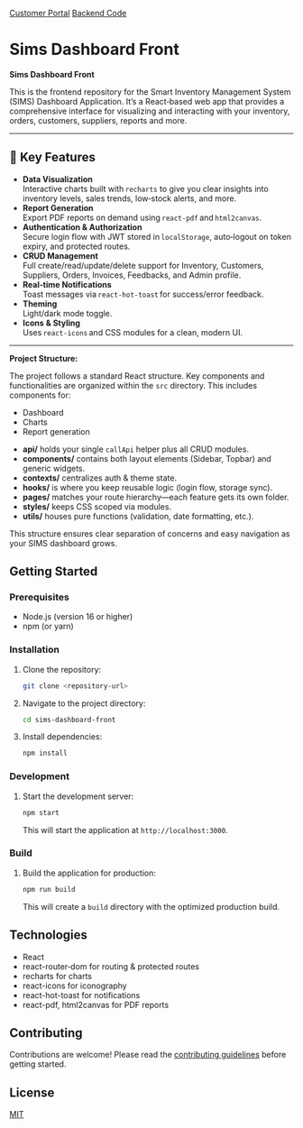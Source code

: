 [Customer Portal](https://github.com/ioNihal/sims-retailer-front)
[Backend Code](https://github.com/S488U/ims)

# Sims Dashboard Front

**Sims Dashboard Front**

This is the frontend repository for the Smart Inventory Management System (SIMS) Dashboard Application. It’s a React‑based web app that provides a comprehensive interface for visualizing and interacting with your inventory, orders, customers, suppliers, reports and more.

---

## 🚀 Key Features

- **Data Visualization**  
  Interactive charts built with `recharts` to give you clear insights into inventory levels, sales trends, low‑stock alerts, and more.  
- **Report Generation**  
  Export PDF reports on demand using `react-pdf` and `html2canvas`.  
- **Authentication & Authorization**  
  Secure login flow with JWT stored in `localStorage`, auto‑logout on token expiry, and protected routes.  
- **CRUD Management**  
  Full create/read/update/delete support for Inventory, Customers, Suppliers, Orders, Invoices, Feedbacks, and Admin profile.  
- **Real‑time Notifications**  
  Toast messages via `react-hot-toast` for success/error feedback.  
- **Theming**  
  Light/dark mode toggle.  
- **Icons & Styling**  
  Uses `react-icons` and CSS modules for a clean, modern UI.

---

**Project Structure:**

The project follows a standard React structure. Key components and functionalities are organized within the `src` directory. This includes components for:

*   Dashboard
*   Charts
*   Report generation

- **api/** holds your single `callApi` helper plus all CRUD modules.  
- **components/** contains both layout elements (Sidebar, Topbar) and generic widgets.  
- **contexts/** centralizes auth & theme state.  
- **hooks/** is where you keep reusable logic (login flow, storage sync).  
- **pages/** matches your route hierarchy—each feature gets its own folder.  
- **styles/** keeps CSS scoped via modules.  
- **utils/** houses pure functions (validation, date formatting, etc.). 

This structure ensures clear separation of concerns and easy navigation as your SIMS dashboard grows.

## Getting Started

### Prerequisites

-   Node.js (version 16 or higher)
-   npm (or yarn)

### Installation

1.  Clone the repository:

    ```bash
    git clone <repository-url>
    ```

2.  Navigate to the project directory:

    ```bash
    cd sims-dashboard-front
    ```

3.  Install dependencies:

    ```bash
    npm install
    ```

### Development

1.  Start the development server:

    ```bash
    npm start
    ```

    This will start the application at `http://localhost:3000`.

### Build

1.  Build the application for production:

    ```bash
    npm run build
    ```

    This will create a `build` directory with the optimized production build.

## Technologies

-   React
-   react-router‑dom for routing & protected routes
-   recharts for charts
-   react-icons for iconography
-   react-hot-toast for notifications
-   react-pdf, html2canvas for PDF reports

## Contributing

Contributions are welcome! Please read the [contributing guidelines](CONTRIBUTING.md) before getting started.

## License

[MIT](LICENSE)
